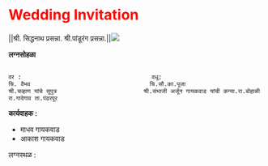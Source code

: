 <html>
<h1 style="color:rgb(255,0,0)">Wedding Invitation</h1>

<p>
||श्री. सिद्धनाथ प्रसन्ना. श्री.पांडूरंग प्रसन्ना.||<img src="https://image.shutterstock.com/image-vector/vector-ganesh-hindu-god-600w-1252608484.jpg" /img>  

</p>
<h><strong>लग्नसोहळा </strong></h>

<pre>
<code>
वर :                                    वधू: 
चि. वैभव                                 चि.सौ.का.पूजा 
श्री.चव्हाण यांचे सुपुत्र                        श्री.संभाजी अर्जून गायकवाड यांची कन्या.रा.बोहाळी 
रा.गादेगाव ता.पंढरपूर </code></pre>

<strong>कार्यवाहक :</strong>
<p1>

<ul><li>माधव गायकवाड</li> <li>आकाश गायकवाड</li> </ul>
</p1>
लग्नस्थळ : 
</html>
